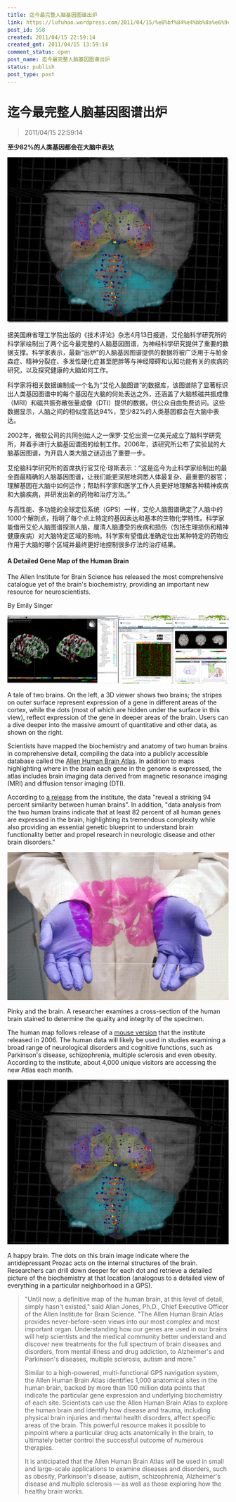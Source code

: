 ```yaml
---
title: 迄今最完整人脑基因图谱出炉
link: https://lufuhao.wordpress.com/2011/04/15/%e8%bf%84%e4%bb%8a%e6%9c%80%e5%ae%8c%e6%95%b4%e4%ba%ba%e8%84%91%e5%9f%ba%e5%9b%a0%e5%9b%be%e8%b0%b1%e5%87%ba%e7%82%89/
post_id: 558
created: 2011/04/15 22:59:14
created_gmt: 2011/04/15 13:59:14
comment_status: open
post_name: 迄今最完整人脑基因图谱出炉
status: publish
post_type: post
---
```


# 迄今最完整人脑基因图谱出炉

> 2011/04/15 22:59:14

 

**至少82%的人类基因都会在大脑中表达**

![20110415-225914-0001](/assets/images/20110415-225914-0001.png)

据美国麻省理工学院出版的《技术评论》杂志4月13日报道，艾伦脑科学研究所的科学家绘制出了两个迄今最完整的人脑基因图谱，为神经科学研究提供了重要的数据支撑。科学家表示，最新“出炉”的人脑基因图谱提供的数据将被广泛用于与帕金森症、精神分裂症、多发性硬化症甚至肥胖等与神经障碍和认知功能有关的疾病的研究，以及探究健康的大脑如何工作。 

科学家将相关数据编制成一个名为“艾伦人脑图谱”的数据库，该图谱除了显著标识出人类基因图谱中的每个基因在大脑的何处表达之外，还涵盖了大脑核磁共振成像（MRI）和磁共振弥散张量成像（DTI）提供的数据，供公众自由免费访问。这些数据显示，人脑之间的相似度高达94%，至少82%的人类基因都会在大脑中表达。 

2002年，微软公司的共同创始人之一保罗·艾伦出资一亿美元成立了脑科学研究所，并着手进行大脑基因谱图的绘制工作。2006年，该研究所公布了实验鼠的大脑基因图谱，为开启人类大脑之谜迈出了重要一步。 

艾伦脑科学研究所的首席执行官艾伦·琼斯表示：“这是迄今为止科学家绘制出的最全面最精确的人脑基因图谱，让我们能更深层地洞悉人体最复杂、最重要的器官；理解基因在大脑中如何运作；帮助科学家和医学工作人员更好地理解各种精神疾病和大脑疾病，并研发出新的药物和治疗方法。” 

与高性能、多功能的全球定位系统（GPS）一样，艾伦人脑图谱确定了人脑中的1000个解剖点，指明了每个点上特定的基因表达和基本的生物化学特性。科学家能借用艾伦人脑图谱探测人脑，厘清人脑遭受的疾病和损伤（包括生理损伤和精神健康疾病）对大脑特定区域的影响。科学家有望借此准确定位出某种特定的药物应作用于大脑的哪个区域并最终更好地控制很多疗法的治疗结果。 

#### A Detailed Gene Map of the Human Brain

The Allen Institute for Brain Science has released the most comprehensive catalogue yet of the brain's biochemistry, providing an important new resource for neuroscientists. 

By Emily Singer 

![20110415-225914-0002](/assets/images/20110415-225914-0002.GIF)

A tale of two brains. On the left, a 3D viewer shows two brains; the stripes on outer surface represent expression of a gene in different areas of the cortex, while the dots (most of which are hidden under the surface in this view), reflect expression of the gene in deeper areas of the brain. Users can a dive deeper into the massive amount of quantitative and other data, as shown on the right. 

Scientists have mapped the biochemistry and anatomy of two human brains in comprehensive detail, compiling the data into a publicly accessible database called the [Allen Human Brain Atlas](http://www.brain-map.org/content_description/content03). In addition to maps highlighting where in the brain each gene in the genome is expressed, the atlas includes brain imaging data derived from magnetic resonance imaging (MRI) and diffusion tensor imaging (DTI). 

According to [a release](http://www.newswise.com/articles/allen-institute-for-brain-science-announces-first-comprehensive-gene-map-of-the-human-brain) from the institute, the data "reveal a striking 94 percent similarity between human brains". In addition, "data analysis from the two human brains indicate that at least 82 percent of all human genes are expressed in the brain, highlighting its tremendous complexity while also providing an essential genetic blueprint to understand brain functionality better and propel research in neurologic disease and other brain disorders." 

![20110415-225914-0003](/assets/images/20110415-225914-0003.GIF)

Pinky and the brain. A researcher examines a cross-section of the human brain stained to determine the quality and integrity of the specimen. 

The human map follows release of a [mouse version](http://www.technologyreview.com/biomedicine/17546/) that the institute released in 2006. The human data will likely be used in studies examining a broad range of neurological disorders and cognitive functions, such as Parkinson's disease, schizophrenia, multiple sclerosis and even obesity. According to the institute, about 4,000 unique visitors are accessing the new Atlas each month. 

![20110415-225914-0004](/assets/images/20110415-225914-0004.GIF)

A happy brain. The dots on this brain image indicate where the antidepressant Prozac acts on the internal structures of the brain. Researchers can drill down deeper for each dot and retrieve a detailed picture of the biochemistry at that location (analogous to a detailed view of everything in a particular neighborhood in a GPS). 

> "Until now, a definitive map of the human brain, at this level of detail, simply hasn't existed," said Allan Jones, Ph.D., Chief Executive Officer of the Allen Institute for Brain Science. "The Allen Human Brain Atlas provides never-before-seen views into our most complex and most important organ. Understanding how our genes are used in our brains will help scientists and the medical community better understand and discover new treatments for the full spectrum of brain diseases and disorders, from mental illness and drug addiction, to Alzheimer's and Parkinson's diseases, multiple sclerosis, autism and more." 
> 
> Similar to a high-powered, multi-functional GPS navigation system, the Allen Human Brain Atlas identifies 1,000 anatomical sites in the human brain, backed by more than 100 million data points that indicate the particular gene expression and underlying biochemistry of each site. Scientists can use the Allen Human Brain Atlas to explore the human brain and identify how disease and trauma, including physical brain injuries and mental health disorders, affect specific areas of the brain. This powerful resource makes it possible to pinpoint where a particular drug acts anatomically in the brain, to ultimately better control the successful outcome of numerous therapies. 
> 
> It is anticipated that the Allen Human Brain Atlas will be used in small and large-scale applications to examine diseases and disorders, such as obesity, Parkinson's disease, autism, schizophrenia, Alzheimer's disease and multiple sclerosis — as well as those exploring how the healthy brain works.
